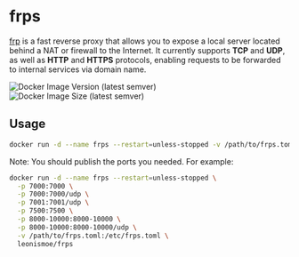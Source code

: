 # frps

[frp](https://github.com/fatedier/frp) is a fast reverse proxy that allows you to expose a local server located behind a NAT or firewall to the Internet. It currently supports **TCP** and **UDP**, as well as **HTTP** and **HTTPS** protocols, enabling requests to be forwarded to internal services via domain name.

![Docker Image Version (latest semver)](https://img.shields.io/docker/v/leonismoe/frps) ![Docker Image Size (latest semver)](https://img.shields.io/docker/image-size/leonismoe/frps)

## Usage

``` sh
docker run -d --name frps --restart=unless-stopped -v /path/to/frps.toml:/etc/frps.toml leonismoe/frps
```

Note: You should publish the ports you needed. For example:

``` sh
docker run -d --name frps --restart=unless-stopped \
  -p 7000:7000 \
  -p 7000:7000/udp \
  -p 7001:7001/udp \
  -p 7500:7500 \
  -p 8000-10000:8000-10000 \
  -p 8000-10000:8000-10000/udp \
  -v /path/to/frps.toml:/etc/frps.toml \
  leonismoe/frps
```

